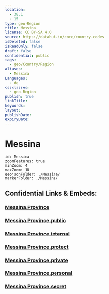 ```yaml
---
location:
  - 38.1
  - 15
type: geo-Region
title: Messina
license: CC BY-SA 4.0
source: https://datahub.io/core/country-codes
isDeleted: false
isReadOnly: false
draft: false
confidential: public
tags:
  - geo/Country/Region
aliases:
  - Messina
Languages:
  - de
cssclasses:
  - geo-Region
publish: true
linkTitle:
keywords:
layout:
publishDate:
expiryDate:
---
```


# Messina

```leaflet
id: Messina
zoomFeatures: true 
minZoom: 4 
maxZoom: 18
geojsonFolder: ./Messina/
markerFolder: ./Messina/
```


## Confidential Links & Embeds: 

### [Messina.Province](/_Standards/Earth/Continent/Europe/Europe~South/Italy/regions~Italy/Sicily/Messina.Province.md) 

### [Messina.Province.public](/_public/Earth/Continent/Europe/Europe~South/Italy/regions~Italy/Sicily/Messina.Province.public.md) 

### [Messina.Province.internal](/_internal/Earth/Continent/Europe/Europe~South/Italy/regions~Italy/Sicily/Messina.Province.internal.md) 

### [Messina.Province.protect](/_protect/Earth/Continent/Europe/Europe~South/Italy/regions~Italy/Sicily/Messina.Province.protect.md) 

### [Messina.Province.private](/_private/Earth/Continent/Europe/Europe~South/Italy/regions~Italy/Sicily/Messina.Province.private.md) 

### [Messina.Province.personal](/_personal/Earth/Continent/Europe/Europe~South/Italy/regions~Italy/Sicily/Messina.Province.personal.md) 

### [Messina.Province.secret](/_secret/Earth/Continent/Europe/Europe~South/Italy/regions~Italy/Sicily/Messina.Province.secret.md)


